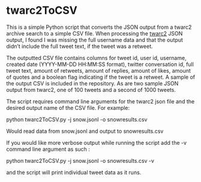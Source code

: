 # twarc2ToCSV 

This is a simple Python script that converts the JSON output from a twarc2 archive search to a simple CSV file. When processing the [twarc2](https://twarc-project.readthedocs.io/en/latest/twarc2_en_us/) JSON output, I found I was missing the full username data and that the output didn’t include the full tweet text, if the tweet was a retweet. 

The outputted CSV file contains columns for tweet id, user id, username, created date (YYYY-MM-DD HH:MM:SS format), twitter conversation id, full tweet text, amount of retweets, amount of replies, amount of likes, amount of quotes and a boolean flag indicating if the tweet is a retweet. A sample of the output CSV is included in the repository. As are two sample JSON output from twarc2, one of 100 tweets and a second of 1000 tweets. 

The script requires command line arguments for the twarc2 json file and the desired output name of the CSV file. For example: 

python twarc2ToCSV.py -j snow.jsonl -o snowresults.csv

Would read data from snow.jsonl and output to snowresults.csv

If you would like more verbose output while running the script add the -v command line argument as such : 

python twarc2ToCSV.py -j snow.jsonl -o snowresults.csv -v

and the script will print individual tweet data as it runs. 
